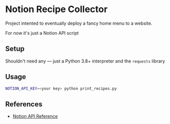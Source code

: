 # Notion Recipe Collector

Project intented to eventually deploy a fancy home menu to a website.

For now it's just a Notion API script

## Setup

Shouldn't need any &mdash; just a Python 3.8+ interpreter and the `requests` library

## Usage

```bash
NOTION_API_KEY=<your key> python print_recipes.py
```

## References

- [Notion API Reference](https://developers.notion.com/)